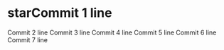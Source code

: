 # starCommit 1 line
Commit 2 line
Commit 3 line
Commit 4 line
Commit 5 line
Commit 6 line
Commit 7 line
